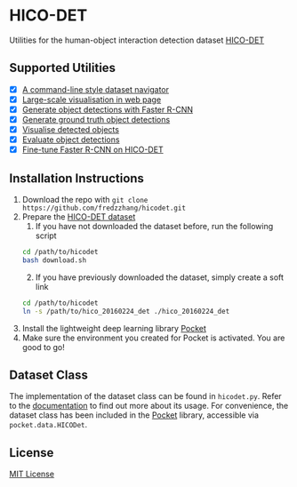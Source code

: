 # HICO-DET
Utilities for the human-object interaction detection dataset [HICO-DET](http://www-personal.umich.edu/~ywchao/hico/)

## Supported Utilities

- [x] [A command-line style dataset navigator](https://github.com/fredzzhang/hicodet/tree/main/utilities#dataset-navigator)
- [x] [Large-scale visualisation in web page](https://github.com/fredzzhang/hicodet/tree/main/utilities#generate-and-visaulise-box-pairs-in-large-scales)
- [x] [Generate object detections with Faster R-CNN](https://github.com/fredzzhang/hicodet/tree/main/detections#generate-detections-using-faster-r-cnn)
- [x] [Generate ground truth object detections](https://github.com/fredzzhang/hicodet/tree/main/detections#generate-ground-truth-detections)
- [x] [Visualise detected objects](https://github.com/fredzzhang/hicodet/tree/main/detections#visualise-detections)
- [x] [Evaluate object detections](https://github.com/fredzzhang/hicodet/tree/main/detections#evaluate-detections)
- [x] [Fine-tune Faster R-CNN on HICO-DET](https://github.com/fredzzhang/hicodet/tree/main/detections#fine-tune-the-detector-on-hico-det)

## Installation Instructions
1. Download the repo with `git clone https://github.com/fredzzhang/hicodet.git`
2. Prepare the [HICO-DET dataset](https://drive.google.com/open?id=1QZcJmGVlF9f4h-XLWe9Gkmnmj2z1gSnk)
    1. If you have not downloaded the dataset before, run the following script
    ```bash
    cd /path/to/hicodet
    bash download.sh
    ```
    2. If you have previously downloaded the dataset, simply create a soft link
    ```bash
    cd /path/to/hicodet
    ln -s /path/to/hico_20160224_det ./hico_20160224_det
    ```
3. Install the lightweight deep learning library [Pocket](https://github.com/fredzzhang/pocket)
4. Make sure the environment you created for Pocket is activated. You are good to go!

## Dataset Class
The implementation of the dataset class can be found in `hicodet.py`. Refer to the [documentation](./DOC.md) to find out more about its usage. For convenience, the dataset class has been included in the [Pocket](https://github.com/fredzzhang/pocket) library, accessible via `pocket.data.HICODet`.

## License

[MIT License](./LICENSE)